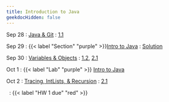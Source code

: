```yaml
---
title: Introduction to Java
geekdocHidden: false
---
```


Sep 28
: [Java & Git](#)
  : [1.1](#)

Sep 29
: {{< label "Section" "purple" >}}[Intro to Java](#)
  : [Solution](#)

Sep 30
: [Variables & Objects](#)
  : [1.2](#), [2.1](#)

Oct 1
: {{< label "Lab" "purple" >}} [Intro to Java](#)

Oct 2
: [Tracing, IntLists, & Recursion](#)
  : [2.1](#)

&nbsp;
: {{< label "HW 1 due" "red" >}}

